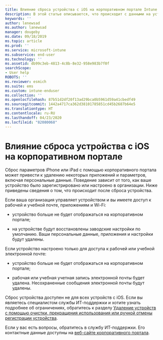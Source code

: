 ```yaml
---
title: Влияние сброса устройства c iOS на корпоративном портале Intune | Документация Майкрософт
description: В этой статье описывается, что происходит с данными на устройстве iOS после его сброса на корпоративном портале Intune.
keywords: ''
author: lenewsad
ms.author: lanewsad
manager: dougeby
ms.date: 09/18/2019
ms.topic: article
ms.prod: ''
ms.service: microsoft-intune
ms.subservice: end-user
ms.technology: ''
ms.assetid: db99c3eb-4813-4c8b-8e32-958e983b7f0f
searchScope:
- User help
ROBOTS: ''
ms.reviewer: esmich
ms.suite: ems
ms.custom: intune-enduser
ms.collection: ''
ms.openlocfilehash: 87b51d2df20f13ad29bca0b5961d59a41cbedf49
ms.sourcegitcommit: 1442a4717ca362d38101785851cd45b2687b64e5
ms.translationtype: HT
ms.contentlocale: ru-RU
ms.lasthandoff: 04/23/2020
ms.locfileid: "82080068"
---
```

# <a name="effects-of-company-portal-ios-device-reset"></a>Влияние сброса устройства с iOS на корпоративном портале 

Сброс параметров iPhone или iPad с помощью корпоративного портала может привести к удалению некоторых приложений и параметров, включая персональные данные. Поведение зависит от того, как ваше устройство было зарегистрировано или настроено в организации. Ниже приведены сведения о том, что происходит после сброса устройства.  

Если ваша организация управляет устройством и вы имеете доступ к рабочей и учебной почте, приложениям и Wi-Fi:

- устройство больше не будет отображаться на корпоративном портале;  

- на устройстве будут восстановлены заводские настройки по умолчанию. Ваши персональные данные, приложения и настройки будут удалены.

Если устройство настроено только для доступа к рабочей или учебной электронной почте:

- устройство больше не будет отображаться на корпоративном портале;  

- рабочая или учебная учетная запись электронной почты будет удалена. Несохраненные сообщения электронной почты будут удалены.   

Сброс устройства доступен не для всех устройств с iOS. Если вы являетесь специалистом службы ИТ-поддержки и хотите узнать подробнее об ограничениях, обратитесь к разделу [Удаление устройств с помощью очистки, прекращения использования или ручной отмены регистрации устройства](https://docs.microsoft.com/intune/devices-wipe).  

Если у вас есть вопросы, обратитесь в службу ИТ-поддержки. Его контактные данные доступны на [веб-сайте корпоративного портала](https://go.microsoft.com/fwlink/?linkid=2010980).
